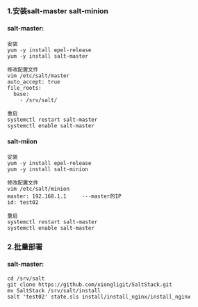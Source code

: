 ### 1.安装salt-master salt-minion

#### salt-master:
```shell
安装
yum -y install epel-release
yum -y install salt-master
```

```shell
修改配置文件 
vim /etc/salt/master
auto_accept: true
file_roots:
  base:
    - /srv/salt/
```

```shell
重启
systemctl restart salt-master
systemctl enable salt-master
```

#### salt-miion
```shell
安装
yum -y install epel-release
yum -y install salt-minion
```

```shell
修改配置文件
vim /etc/salt/minion 
master: 192.168.1.1     ---master的IP
id: test02
```

```shell
重启
systemctl restart salt-master
systemctl enable salt-master
```

### 2.批量部署
#### salt-master:
```shell
cd /srv/salt
git clone https://github.com/xiongligit/SaltStack.git
mv SaltStack /srv/salt/install
salt 'test02' state.sls install/install_nginx/install_nginx
```
